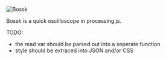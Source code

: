 ![Bossk](http://1.bp.blogspot.com/_6CYBbF9cbMk/SKvH2rg9oJI/AAAAAAAAAUw/DJGLFJd4LXQ/s400/Bosk5.jpg "Bossk")

Bossk is a quick oscilloscope in processing.js.

TODO:
* the read var should be parsed out into a seperate function
* style should be extraced into JSON and/or CSS
